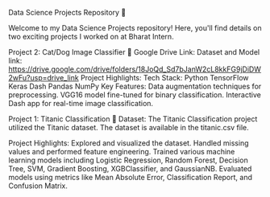Data Science Projects Repository 🚀

Welcome to my Data Science Projects repository! Here, you'll find details on two exciting projects I worked on at Bharat Intern.

Project 2: Cat/Dog Image Classifier 🐾
Google Drive Link:
Dataset and Model link: https://drive.google.com/drive/folders/18JoQd_Sd7bJanW2cL8kkFG9jDiDW2wFu?usp=drive_link
Project Highlights:
Tech Stack:
Python
TensorFlow
Keras
Dash
Pandas
NumPy
Key Features:
Data augmentation techniques for preprocessing.
VGG16 model fine-tuned for binary classification.
Interactive Dash app for real-time image classification.

Project 1: Titanic Classification 🚢
Dataset:
The Titanic Classification project utilized the Titanic dataset. The dataset is available in the titanic.csv file.

Project Highlights:
Explored and visualized the dataset.
Handled missing values and performed feature engineering.
Trained various machine learning models including Logistic Regression, Random Forest, Decision Tree, SVM, Gradient Boosting, XGBClassifier, and GaussianNB.
Evaluated models using metrics like Mean Absolute Error, Classification Report, and Confusion Matrix.
